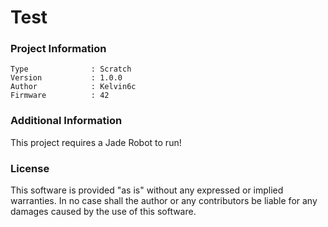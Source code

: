 Test
================



### Project Information
```
Type              : Scratch
Version           : 1.0.0
Author            : Kelvin6c
Firmware          : 42
```

### Additional Information
This project requires a Jade Robot to run!

### License
This software is provided "as is" without any expressed or implied warranties.  In no case shall the author or any contributors be liable for any damages caused by the use of this software.

